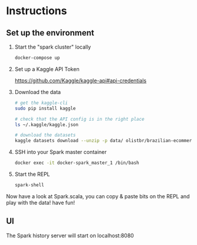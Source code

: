 # Instructions

## Set up the environment

1. Start the "spark cluster" locally

    ```bash
    docker-compose up
    ```

2. Set up a Kaggle API Token

    https://github.com/Kaggle/kaggle-api#api-credentials

3. Download the data

    ```bash
    # get the kaggle-cli
    sudo pip install kaggle

    # check that the API config is in the right place
    ls ~/.kaggle/kaggle.json

    # download the datasets
    kaggle datasets download --unzip -p data/ olistbr/brazilian-ecommerce
    ```

4. SSH into your Spark master container

    ```bash
    docker exec -it docker-spark_master_1 /bin/bash
    ```

5. Start the REPL

    ```bash
    spark-shell
    ```

Now have a look at Spark.scala, you can copy & paste bits on the REPL and play with the data! have fun!

## UI

The Spark history server will start on localhost:8080
